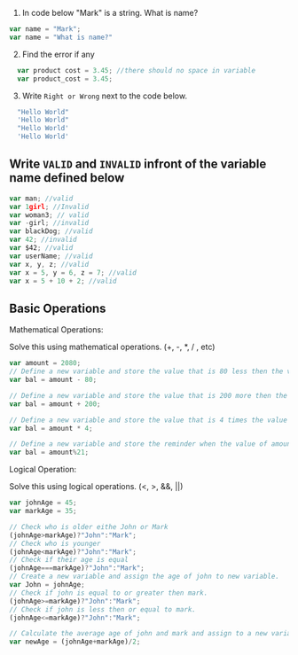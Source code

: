 1. In code below "Mark" is a string.  What is name?
```js
var name = "Mark";
var name = "What is name?"
```

2. Find the error if any
```js
  var product cost = 3.45; //there should no space in variable
  var product_cost = 3.45;
```

3. Write `Right or Wrong` next to the code below.

```js
  "Hello World"
  'Hello World"
  "Hello World'
  'Hello World'
```

## Write `VALID` and `INVALID` infront of the variable name defined below
```js
var man; //valid
var 1girl; //Invalid
var woman3; // valid
var -girl; //invalid
var blackDog; //valid
var 42; //invalid
var $42; //valid
var userName; //valid
var x, y, z; //valid
var x = 5, y = 6, z = 7; //valid
var x = 5 + 10 + 2; //valid
```

## Basic Operations

Mathematical Operations:

Solve this using mathematical operations. (+, -, *, / , etc)

```js
var amount = 2080;
// Define a new variable and store the value that is 80 less then the value of amount.
var bal = amount - 80;

// Define a new variable and store the value that is 200 more then the value of amount.
var bal = amount + 200;

// Define a new variable and store the value that is 4 times the value of amount.
var bal = amount * 4;

// Define a new variable and store the reminder when the value of amount is  divided by 21.
var bal = amount%21;
```

Logical Operation:

Solve this using logical operations. (<, >, &&, ||)

```js
var johnAge = 45;
var markAge = 35;

// Check who is older eithe John or Mark
(johnAge>markAge)?"John":"Mark";
// Check who is younger
(johnAge<markAge)?"John":"Mark";
// Check if their age is equal
(johnAge===markAge)?"John":"Mark";
// Create a new variable and assign the age of john to new variable.
var John = johnAge;
// Check if john is equal to or greater then mark.
(johnAge>=markAge)?"John":"Mark";
// Check if john is less then or equal to mark.
(johnAge<=markAge)?"John":"Mark";

// Calculate the average age of john and mark and assign to a new variable.
var newAge = (johnAge+markAge)/2;
```